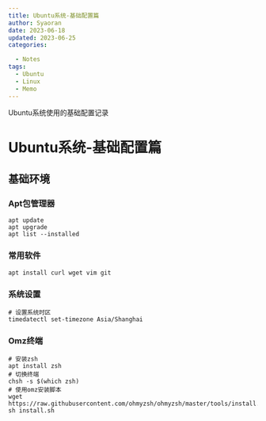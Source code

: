 ```yaml
---
title: Ubuntu系统-基础配置篇
author: Syaoran
date: 2023-06-18
updated: 2023-06-25
categories: 

  - Notes
tags: 
  - Ubuntu
  - Linux
  - Memo
---
```


Ubuntu系统使用的基础配置记录

<!-- more -->

# Ubuntu系统-基础配置篇

## 基础环境

### Apt包管理器

```shell
apt update
apt upgrade
apt list --installed
```

### 常用软件

```shell
apt install curl wget vim git
```

### 系统设置

```
# 设置系统时区
timedatectl set-timezone Asia/Shanghai
```

### Omz终端

```shell
# 安装zsh
apt install zsh
# 切换终端
chsh -s $(which zsh)
# 使用omz安装脚本
wget https://raw.githubusercontent.com/ohmyzsh/ohmyzsh/master/tools/install.sh
sh install.sh

```
